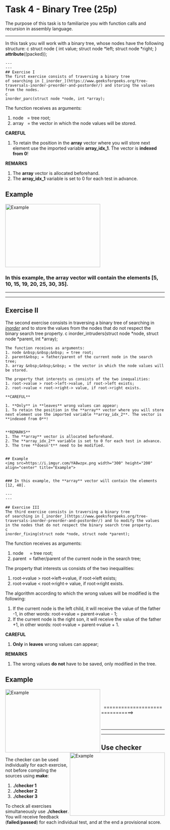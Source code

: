 # Task 4 - Binary Tree (25p)

The purpose of this task is to familiarize you with function calls and recursion in assembly language.

---

In this task you will work with a binary tree, whose
nodes have the following structure:
c
struct node {
     int value;
     struct node *left;
     struct node *right;
} __attribute__((packed));
```
---
---
## Exercise I
The first exercise consists of traversing a binary tree
of searching in [_inorder_](https://www.geeksforgeeks.org/tree-traversals-inorder-preorder-and-postorder/) and storing the values from the nodes.
c
inorder_parc(struct node *node, int *array);
````
The function receives as arguments:
1. node &nbsp; = tree root;
2. array&nbsp;&nbsp; = the vector in which the node values will be stored.

**CAREFUL**

1. To retain the position in the **array** vector where you will store
next element use the imported variable **array_idx_1**. The vector is **indexed from 0**!


**REMARKS**
1. The **array** vector is allocated beforehand.
2. The **array_idx_1** variable is set to 0 for each test in advance.


## Example
<img src=https://i.imgur.com/dOUWnlw.png width="300" height="200" align="center" title="Example">
  
  
### In this example, the **array** vector will contain the elements [5, 10, 15, 19, 20, 25, 30, 35].

---
---

## Exercise II
The second exercise consists in traversing a binary tree
of searching in [_inorder_](https://www.geeksforgeeks.org/tree-traversals-inorder-preorder-and-postorder/) and to store the values from the nodes that do not respect the binary search tree property.
c
inorder_intruders(struct node *node, struct node *parent, int *array);
````
The function receives as arguments:
1. node &nbsp;&nbsp;&nbsp; = tree root;
2. parent&nbsp; = father/parent of the current node in the search tree;
3. array &nbsp;&nbsp;&nbsp; = the vector in which the node values will be stored.

The property that interests us consists of the two inequalities:
1. root->value > root->left->value, if root->left exists;
2. root->value < root->right-> value, if root->right exists.

**CAREFUL**

1. **Only** in **leaves** wrong values can appear;
1. To retain the position in the **array** vector where you will store
next element use the imported variable **array_idx_2**. The vector is **indexed from 0**!


**REMARKS**
1. The **array** vector is allocated beforehand.
2. The **array_idx_2** variable is set to 0 for each test in advance.
3. The tree **doesn't** need to be modified.


## Example
<img src=https://i.imgur.com/YA8wzpx.png width="300" height="200" align="center" title="Example">
  
  
### In this example, the **array** vector will contain the elements [12, 40].

---
---

## Exercise III
The third exercise consists in traversing a binary tree
of searching in [_inorder_](https://www.geeksforgeeks.org/tree-traversals-inorder-preorder-and-postorder/) and to modify the values in the nodes that do not respect the binary search tree property.
c
inorder_fixing(struct node *node, struct node *parent);
````
The function receives as arguments:
1. node &nbsp;&nbsp;&nbsp; = tree root;
2. parent&nbsp; = father/parent of the current node in the search tree;

The property that interests us consists of the two inequalities:
1. root->value > root->left->value, if root->left exists;
2. root->value < root->right-> value, if root->right exists.

The algorithm according to which the wrong values will be modified is the following:
1. If the current node is the left child, it will receive the value of the father -1, in other words:
  root->value = parent->value - 1;
2. If the current node is the right son, it will receive the value of the father +1, in other words:
  root->value = parent->value + 1.

**CAREFUL**

1. **Only** in **leaves** wrong values can appear;


**REMARKS**
1. The wrong values **do not** have to be saved, only modified in the tree.


## Example
<img src=https://i.imgur.com/YA8wzpx.png width="300" height="200" align="left" title="Example">
  
  
<img src=https://i.imgur.com/E5IFteR.png width="300" height="200" align="right" title="Example">
&nbsp;
&nbsp;
&nbsp;
&nbsp;
&nbsp;
&nbsp;
&nbsp;

     
&nbsp;&nbsp;&nbsp;&nbsp;
&nbsp;
&nbsp;
&nbsp;
&nbsp; &nbsp;&nbsp;===============================>
   
&nbsp;
&nbsp;
&nbsp;
&nbsp;




---
---
## Use checker
The checker can be used individually for each exercise, not before compiling the sources using **make**:
1. **./checker 1**
1. **./checker 2**
1. **./checker 3**

To check all exercises simultaneously use **./checker**.
You will receive feedback (**failed**\/**passed**) for each individual test, and at the end a provisional score.